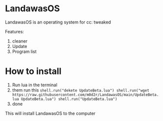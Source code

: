 # LandawasOS
LandawasOS is an operating system for cc: tweaked

Features:
1. cleaner
2. Update
3. Program list

# How to install
1. Run lua in the terminal
2. them run this
`shell.run("dekete UpdateBeta.lua") shell.run("wget https://raw.githubusercontent.com/m0d2r/LandawasOS/main/UpdateBeta.lua UpdateBeta.lua") shell.run("UpdateBeta.lua")`
3. done

This will install LandawasOS to the computer